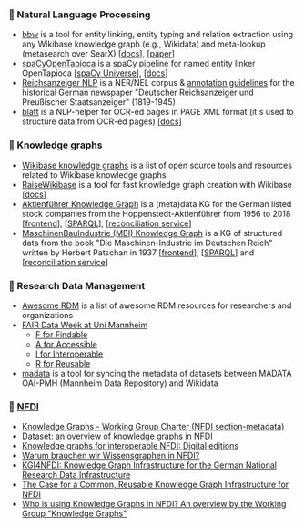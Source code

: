 <!--
**shigapov/shigapov** is a ✨ _special_ ✨ repository because its `README.md` (this file) appears on your GitHub profile.

Here are some ideas to get you started:

- 🔭 I’m currently working on ...
- 🌱 I’m currently learning ...
- 👯 I’m looking to collaborate on ...
- 🤔 I’m looking for help with ...
- 💬 Ask me about ...
- 📫 How to reach me: ...
- 😄 Pronouns: ...
- ⚡ Fun fact: ...
-->
### 🌱 Natural Language Processing

* [bbw](https://github.com/UB-Mannheim/bbw) is a tool for entity linking, entity typing and relation extraction using any Wikibase knowledge graph (e.g., Wikidata) and meta-lookup (metasearch over SearX) [[docs](https://ub-mannheim.github.io/bbw/)], [[paper](http://ceur-ws.org/Vol-2775/paper2.pdf)]
* [spaCyOpenTapioca](https://github.com/UB-Mannheim/spacyopentapioca) is a spaCy pipeline for named entity linker OpenTapioca [[spaCy Universe](https://spacy.io/universe/project/spacyopentapioca)], [[docs](https://ub-mannheim.github.io/spacyopentapioca/docs/index.html)]
* [Reichsanzeiger NLP](https://github.com/UB-Mannheim/reichsanzeiger-nlp) is a NER/NEL corpus & [annotation guidelines](https://ub-mannheim.github.io/reichsanzeiger-nlp) for the historical German newspaper "Deutscher Reichsanzeiger und Preußischer Staatsanzeiger" (1819-1945)
* [blatt](https://github.com/UB-Mannheim/blatt) is a NLP-helper for OCR-ed pages in PAGE XML format (it's used to structure data from OCR-ed pages) [[docs](https://ub-mannheim.github.io/blatt)]

### 🌱 Knowledge graphs

* [Wikibase knowledge graphs](https://github.com/shigapov/wikibase-knowledge-graphs) is a list of open source tools and resources related to Wikibase knowledge graphs
* [RaiseWikibase](https://github.com/UB-Mannheim/RaiseWikibase) is a tool for fast knowledge graph creation with Wikibase [[docs](https://ub-mannheim.github.io/RaiseWikibase)]
* [Aktienführer Knowledge Graph](https://github.com/UB-Mannheim/Aktienfuehrer-KG) is a (meta)data KG for the German listed stock companies from the Hoppenstedt-Aktienführer from 1956 to 2018 [[frontend](https://akf.kgi.uni-mannheim.de)], [[SPARQL](https://query.akf.kgi.uni-mannheim.de)], [[reconciliation service](https://rec.akf.kgi.uni-mannheim.de)]
* [MaschinenBauIndustrie (MBI) Knowledge Graph](https://github.com/UB-Mannheim/Maschinen-Industrie) is a KG of structured data from the book "Die Maschinen-Industrie im Deutschen Reich" written by Herbert Patschan in 1937 [[frontend](https://mbi.kgi.uni-mannheim.de)], [[SPARQL](https://query.mbi.kgi.uni-mannheim.de)] and [[reconciliation service](https://rec.mbi.kgi.uni-mannheim.de)]

### 🌱 Research Data Management

* [Awesome RDM](https://github.com/UB-Mannheim/awesome-RDM) is a list of awesome RDM resources for researchers and organizations
* [FAIR Data Week at Uni Mannheim](https://github.com/UB-Mannheim/FAIR-Data-Week)
   * [F for Findable](https://doi.org/10.5281/zenodo.7984881)
   * [A for Accessible](https://doi.org/10.5281/zenodo.7989605)
   * [I for Interoperable](https://doi.org/10.5281/zenodo.7993735)
   * [R for Reusable](https://doi.org/10.5281/zenodo.7997250)
* [madata](https://github.com/UB-Mannheim/madata) is a tool for syncing the metadata of datasets between MADATA OAI-PMH (Mannheim Data Repository) and Wikidata

### 🌱 [NFDI](https://www.nfdi.de)

* [Knowledge Graphs - Working Group Charter (NFDI section-metadata)](https://doi.org/10.5281/zenodo.7228954)
* [Dataset: an overview of knowledge graphs in NFDI](https://doi.org/10.5281/zenodo.8124285)
* [Knowledge graphs for interoperable NFDI: Digital editions](https://doi.org/10.5281/zenodo.7643213)
* [Warum brauchen wir Wissensgraphen in NFDI?](https://doi.org/10.5281/zenodo.7919338)
* [KGI4NFDI: Knowledge Graph Infrastructure for the German National Research Data Infrastructure](https://doi.org/10.5281/zenodo.8337432)
* [The Case for a Common, Reusable Knowledge Graph Infrastructure for NFDI](https://doi.org/10.52825/cordi.v1i.266)
* [Who is using Knowledge Graphs in NFDI? An overview by the Working Group "Knowledge Graphs"](https://doi.org/10.5281/zenodo.8332776)

